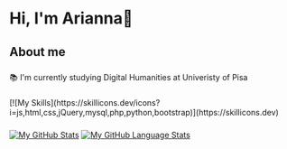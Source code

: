 <h1 align="left">Hi, I'm Arianna👋</h1>

###

<h2 align="left">About me</h2>

###

<p align="left">📚 I'm currently studying Digital Humanities at Univeristy of Pisa</p>

###

<div align="left">
 [![My Skills](https://skillicons.dev/icons?i=js,html,css,jQuery,mysql,php,python,bootstrap)](https://skillicons.dev)
</div>

###

[![My GitHub Stats](https://github-readme-stats.vercel.app/api/?username=ariannacalloni&count_private=true&theme=tokyonight&showicons=true)]()
[![My GitHub Language Stats](https://github-readme-stats.vercel.app/api/top-langs/?username=ariannacalloni&langs_count=5&theme=tokyonight)]()
###


